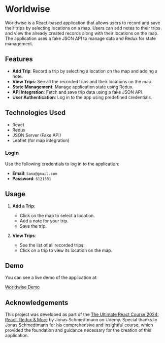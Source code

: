 # Worldwise

Worldwise is a React-based application that allows users to record and save their trips by selecting locations on a map. Users can add notes to their trips and view the already created records along with their locations on the map. The application uses a fake JSON API to manage data and Redux for state management.

## Features

- **Add Trip**: Record a trip by selecting a location on the map and adding a note.
- **View Trips**: See all the recorded trips and their locations on the map.
- **State Management**: Manage application state using Redux.
- **API Integration**: Fetch and save trip data using a fake JSON API.
- **User Authentication**: Log in to the app using predefined credentials.

## Technologies Used

- React
- Redux
- JSON Server (Fake API)
- Leaflet (for map integration)

### Login

Use the following credentials to log in to the application:

- **Email**: `Sana@gmail.com`
- **Password**: `6121381`

## Usage

1. **Add a Trip**:

   - Click on the map to select a location.
   - Add a note for your trip.
   - Save the trip.

2. **View Trips**:
   - See the list of all recorded trips.
   - Click on a trip to view its location on the map.

## Demo

You can see a live demo of the application at:

[Worldwise Demo](https://the-world-wise-web-app.netlify.app/)

## Acknowledgements

This project was developed as part of the [The Ultimate React Course 2024: React, Redux & More](https://www.udemy.com/course/the-ultimate-react-course/) by Jonas Schmedtmann on Udemy. Special thanks to Jonas Schmedtmann for his comprehensive and insightful course, which provided the foundation and guidance necessary for the creation of this application.
